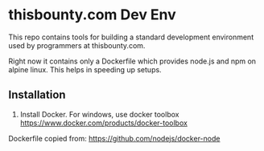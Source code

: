 # thisbounty.com Dev Env #

This repo contains tools for building a standard development environment used by programmers at thisbounty.com.

Right now it contains only a Dockerfile which provides node.js and npm on alpine linux. This helps in speeding up
setups.

## Installation ##

1. Install Docker. For windows, use docker toolbox
   https://www.docker.com/products/docker-toolbox

Dockerfile copied from:
https://github.com/nodejs/docker-node
